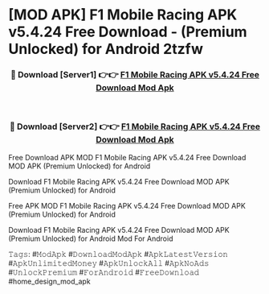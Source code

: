 # [MOD APK] F1 Mobile Racing APK v5.4.24 Free Download - (Premium Unlocked) for Android 2tzfw



<div align="center">
<h3>🔴 Download [Server1] 👉👉 <a href="https://momento.my/?title=F1_Mobile_Racing_APK_v5.4.24_Free_Download">F1 Mobile Racing APK v5.4.24 Free Download Mod Apk</a></h3><br>

<h3>🔴 Download [Server2] 👉👉 <a href="https://momento.my/?title=F1_Mobile_Racing_APK_v5.4.24_Free_Download">F1 Mobile Racing APK v5.4.24 Free Download Mod Apk</a></h3>
</div>



Free Download APK MOD F1 Mobile Racing APK v5.4.24 Free Download MOD APK (Premium Unlocked) for Android

Download F1 Mobile Racing APK v5.4.24 Free Download MOD APK (Premium Unlocked) for Android

Free APK MOD F1 Mobile Racing APK v5.4.24 Free Download MOD APK (Premium Unlocked) for Android

Download F1 Mobile Racing APK v5.4.24 Free Download MOD APK (Premium Unlocked) for Android Mod For Android

𝚃𝚊𝚐𝚜: #𝙼𝚘𝚍𝙰𝚙𝚔 #𝙳𝚘𝚠𝚗𝚕𝚘𝚊𝚍𝙼𝚘𝚍𝙰𝚙𝚔 #𝙰𝚙𝚔𝙻𝚊𝚝𝚎𝚜𝚝𝚅𝚎𝚛𝚜𝚒𝚘𝚗 #𝙰𝚙𝚔𝚄𝚗𝚕𝚒𝚖𝚒𝚝𝚎𝚍𝙼𝚘𝚗𝚎𝚢 #𝙰𝚙𝚔𝚄𝚗𝚕𝚘𝚌𝚔𝙰𝚕𝚕 #𝙰𝚙𝚔𝙽𝚘𝙰𝚍𝚜 #𝚄𝚗𝚕𝚘𝚌𝚔𝙿𝚛𝚎𝚖𝚒𝚞𝚖 #𝙵𝚘𝚛𝙰𝚗𝚍𝚛𝚘𝚒𝚍 #𝙵𝚛𝚎𝚎𝙳𝚘𝚠𝚗𝚕𝚘𝚊𝚍 #home_design_mod_apk
